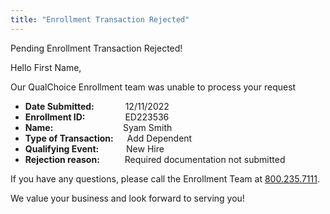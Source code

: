 ```yaml
---
title: "Enrollment Transaction Rejected"
---
```


<x-alert type="danger" role="danger">
  Pending Enrollment Transaction Rejected!
</x-alert>

Hello First Name,

Our QualChoice Enrollment team was unable to process your request
- **Date Submitted:** &emsp;&emsp;&emsp; 12/11/2022
- **Enrollment ID:** &emsp;&emsp;&emsp;&emsp; ED223536
- **Name:** &emsp;&emsp;&emsp;&nbsp;&nbsp;&nbsp;&emsp;&emsp;&emsp;&nbsp;&nbsp; Syam Smith
- **Type of Transaction:** &emsp; Add Dependent
- **Qualifying Event:** &emsp;&emsp;&nbsp;&nbsp; New Hire
- **Rejection reason:** &emsp;&emsp;&nbsp; Required documentation not submitted

If you have any questions, please call the Enrollment Team at [800.235.7111](tel:800.235.7111).

We value your business and look forward to serving you!

<x-signature></x-signature>

<x-footer><x-footer>

